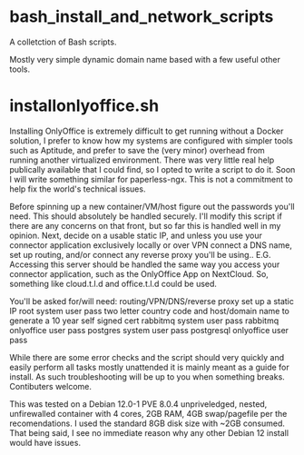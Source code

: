 # bash_install_and_network_scripts
A colletction of Bash scripts.

Mostly very simple dynamic domain name based with a few useful other tools.

# installonlyoffice.sh
Installing OnlyOffice is extremely difficult to get running without a Docker solution, I prefer to know how my systems are configured with simpler tools such as Aptitude, and prefer to save the (very minor) overhead from running another virtualized environment. There was very little real help publically available that I could find, so I opted to write a script to do it. Soon I will write something similar for paperless-ngx. This is not a commitment to help fix the world's technical issues.

Before spinning up a new container/VM/host figure out the passwords you'll need. This should absolutely be handled securely. I'll modify this script if there are any concerns on that front, but so far this is handled well in my opinion. Next, decide on a usable static IP, and unless you use your connector application exclusively locally or over VPN connect a DNS name, set up routing, and/or connect any reverse proxy you'll be using.. E.G. Accessing this server should be handled the same way you access your connector application, such as the OnlyOffice App on NextCloud. So, something like cloud.t.l.d and office.t.l.d could be used.

You'll be asked for/will need:
routing/VPN/DNS/reverse proxy set up
a static IP
root system user pass
two letter country code and host/domain name to generate a 10 year self signed cert
rabbitmq system user pass
rabbitmq onlyoffice user pass
postgres system user pass
postgresql onlyoffice user pass

While there are some error checks and the script should very quickly and easily perform all tasks mostly unattended it is mainly meant as a guide for install. As such troubleshooting will be up to you when something breaks. Contibuters welcome.

This was tested on a Debian 12.0-1 PVE 8.0.4 unpriveledged, nested, unfirewalled container with 4 cores, 2GB RAM, 4GB swap/pagefile per the recomendations. I used the standard 8GB disk size with ~2GB consumed. That being said, I see no immediate reason why any other Debian 12 install would have issues.
